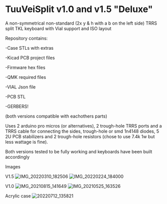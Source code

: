 # TuuVeiSplit v1.0 and v1.5 "Deluxe" 

A non-symmetrical non-standard (2x y & h with a b on the left side) TRRS split TKL keyboard with Vial support and ISO layout

Repository contains:

-Case STLs with extras

-Kicad PCB project files

-Firmware hex files

-QMK required files

-VIAL Json file

-PCB STL

-GERBERS!

(both versions compatible with eachothers parts)

Uses 2 arduino pro micros (or alternatives), 2 trough-hole TRRS ports and a TRRS cable for connecting the sides, trough-hole or smd 1n4148 diodes, 5 2U PCB stabilizers and 2 trough-hole resistors (chose to use 7.4k 1w but less wattage is fine).

Both versions tested to be fully working and keyboards have been built accordingly


Images

V1.5
![IMG_20220310_182506](https://user-images.githubusercontent.com/51802400/159141723-04ddaeb9-583e-4ce2-baa6-1b7f55e92bb1.jpg)
![IMG_20220224_184000](https://user-images.githubusercontent.com/51802400/159141738-5e1a1532-d4ad-4e56-88a6-f416799d5dbf.jpg)


V1.0
![IMG_20210815_141649](https://user-images.githubusercontent.com/51802400/138939913-66530f2b-2dd3-4cf8-b3de-dd19361c0cfc.jpg)
![IMG_20210525_163526](https://user-images.githubusercontent.com/51802400/138940188-4ffcdc56-848a-4df2-81f5-7e2c3c396076.jpg)

Acrylic case
![20220712_135821](https://user-images.githubusercontent.com/17513593/180507079-6d3c9c2a-afbe-48fa-aedd-5ebf416ff9d6.jpg)
